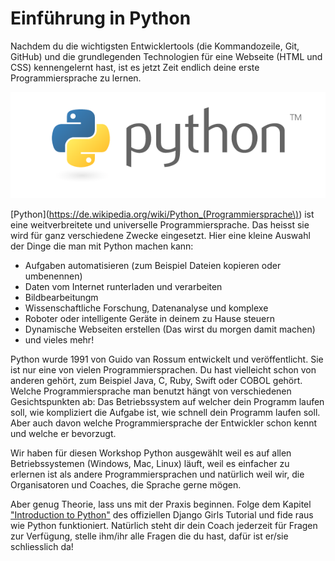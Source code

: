 # Einführung in Python

Nachdem du die wichtigsten Entwicklertools (die Kommandozeile, Git, GitHub) und die grundlegenden Technologien für eine Webseite (HTML und CSS) kennengelernt hast, ist es jetzt Zeit endlich deine erste Programmiersprache zu lernen. 

![](/assets/python.png)

[Python](https://de.wikipedia.org/wiki/Python_(Programmiersprache\)) ist eine weitverbreitete und universelle Programmiersprache. Das heisst sie wird für ganz verschiedene Zwecke eingesetzt. Hier eine kleine Auswahl der Dinge die man mit Python machen kann:

* Aufgaben automatisieren (zum Beispiel Dateien kopieren oder umbenennen)
* Daten vom Internet runterladen und verarbeiten
* Bildbearbeitungm
* Wissenschaftliche Forschung, Datenanalyse und komplexe
* Roboter oder intelligente Geräte in deinem zu Hause steuern
* Dynamische Webseiten erstellen (Das wirst du morgen damit machen)
* und vieles mehr!

Python wurde 1991 von Guido van Rossum entwickelt und veröffentlicht. Sie ist nur eine von vielen Programmiersprachen. Du hast vielleicht schon von anderen gehört, zum Beispiel Java, C, Ruby, Swift oder COBOL gehört. Welche Programmiersprache man benutzt hängt von verschiedenen Gesichtspunkten ab: Das Betriebssystem auf welcher dein Programm laufen soll, wie kompliziert die Aufgabe ist, wie schnell dein Programm laufen soll. Aber auch davon welche Programmiersprache der Entwickler schon kennt und welche er bevorzugt.

Wir haben für diesen Workshop Python ausgewählt weil es auf allen Betriebssystemen (Windows, Mac, Linux) läuft, weil es einfacher zu erlernen ist als andere Programmiersprachen und natürlich weil wir, die Organisatoren und Coaches, die Sprache gerne mögen.

Aber genug Theorie, lass uns mit der Praxis beginnen. Folge dem Kapitel ["Introduction to Python"](https://tutorial.djangogirls.org/de/python_introduction/) des offiziellen Django Girls Tutorial und fide raus wie Python funktioniert. Natürlich steht dir dein Coach jederzeit für Fragen zur Verfügung, stelle ihm/ihr alle Fragen die du hast, dafür ist er/sie schliesslich da!



